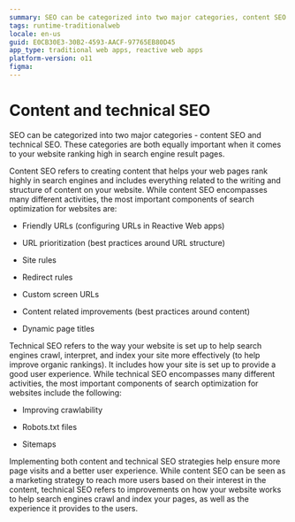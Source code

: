 ```yaml
---
summary: SEO can be categorized into two major categories, content SEO and technical SEO. These categories are both equally important when it comes to your website ranking high in search engine result pages
tags: runtime-traditionalweb
locale: en-us
guid: E0CB30E3-30B2-4593-AACF-97765EB80D45
app_type: traditional web apps, reactive web apps
platform-version: o11
figma:
---
```


# Content and technical SEO

SEO can be categorized into two major categories - content SEO and technical SEO. These categories are both equally important when it comes to your website ranking high in search engine result pages.

Content SEO refers to creating content that helps your web pages rank highly in search engines and includes everything related to the writing and structure of content on your website. While content SEO encompasses many different activities, the most important components of search optimization for websites are:

* Friendly URLs (configuring URLs in Reactive Web apps)

* URL prioritization (best practices around URL structure)

* Site rules

* Redirect rules

* Custom screen URLs

* Content related improvements (best practices around content)

* Dynamic page titles

Technical SEO refers to the way your website is set up to help search engines crawl, interpret, and index your site more effectively (to help improve organic rankings). It includes how your site is set up to provide a good user experience. While technical SEO encompasses many different activities, the most important components of search optimization for websites include the following:

* Improving crawlability

* Robots.txt files

* Sitemaps

Implementing both content and technical SEO strategies help ensure more page visits and a better user experience.  While content SEO can be seen as a marketing strategy to reach more users based on their interest in  the content, technical SEO refers to improvements on how your website works  to help search engines crawl and index your pages, as well as the experience it provides to the users.
